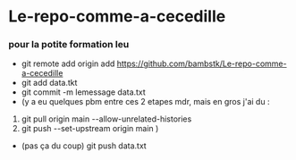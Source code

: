 # Le-repo-comme-a-cecedille

### pour la potite formation leu

- git remote add origin add https://github.com/bambstk/Le-repo-comme-a-cecedille
- git add data.tkt
- git commit -m lemessage data.txt
- (y a eu quelques pbm entre ces 2 etapes mdr, mais en gros j'ai du :
1. git pull origin main --allow-unrelated-histories
2. git push --set-upstream origin main
)
- (pas ça du coup) git push data.txt
